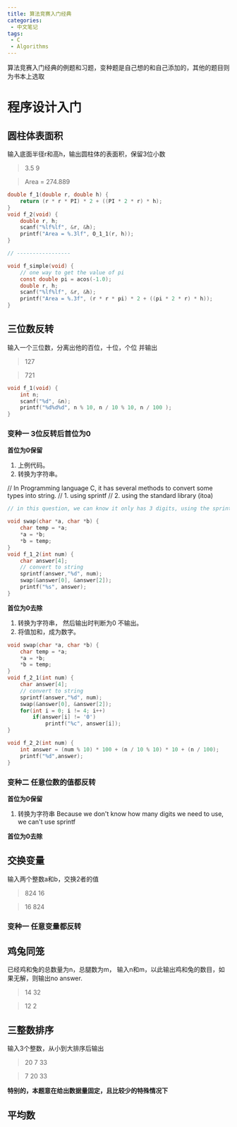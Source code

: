 ```yaml
---
title: 算法竞赛入门经典
categories:
 - 中文笔记
tags:
 - C
 - Algorithms
---
```


算法竞赛入门经典的例题和习题，变种题是自己想的和自己添加的，其他的题目则为书本上选取

# 程序设计入门

## 圆柱体表面积

输入底面半径r和高h，输出圆柱体的表面积，保留3位小数

> 3.5  9

> Area = 274.889

```c
double f_1(double r, double h) {
    return (r * r * PI) * 2 + ((PI * 2 * r) * h);
}
void f_2(void) {
    double r, h;
    scanf("%lf%lf", &r, &h);
    printf("Area = %.3lf", O_1_1(r, h));
}

// -----------------

void f_simple(void) {
    // one way to get the value of pi
    const double pi = acos(-1.0);
    double r, h;
    scanf("%lf%lf", &r, &h);
    printf("Area = %.3f", (r * r * pi) * 2 + ((pi * 2 * r) * h));
}
```

## 三位数反转

输入一个三位数，分离出他的百位，十位，个位 并输出

> 127

> 721

```c
void f_1(void) {
    int n;
    scanf("%d", &n);
    printf("%d%d%d", n % 10, n / 10 % 10, n / 100 );
}
```
### 变种一 3位反转后首位为0

__首位为0保留__

1. 上例代码。
2. 转换为字符串。

// In Programming language C, it has several methods to convert some types into string.
// 1. using sprintf
// 2. using the standard library (itoa)

```c
// in this question, we can know it only has 3 digits, using the sprintf will be the simplest.

void swap(char *a, char *b) {
    char temp = *a;
    *a = *b;
    *b = temp;
}
void f_1_2(int num) {
    char answer[4];
    // convert to string
    sprintf(answer,"%d", num);
    swap(&answer[0], &answer[2]);
    printf("%s", answer);
}
```


__首位为0去除__

1. 转换为字符串， 然后输出时判断为0 不输出。
2. 将值加和，成为数字。

```c
void swap(char *a, char *b) {
    char temp = *a;
    *a = *b;
    *b = temp;
}
void f_2_1(int num) {
    char answer[4];
    // convert to string
    sprintf(answer,"%d", num);
    swap(&answer[0], &answer[2]);
    for(int i = 0; i != 4; i++)
        if(answer[i] != '0')
            printf("%c", answer[i]);
}

void f_2_2(int num) {
    int answer = (num % 10) * 100 + (n / 10 % 10) * 10 + (n / 100);
    printf("%d",answer);
}
```
### 变种二 任意位数的值都反转

__首位为0保留__

1. 转换为字符串
Because we don't know how many digits we need to use, we can't use sprintf

__首位为0去除__



## 交换变量

输入两个整数a和b，交换2者的值

> 824 16

> 16 824

### 变种一 任意变量都反转


## 鸡兔同笼

已经鸡和兔的总数量为n，总腿数为m， 输入n和m，以此输出鸡和兔的数目，如果无解，则输出no answer.

> 14 32

> 12 2

## 三整数排序

输入3个整数，从小到大排序后输出

> 20 7 33

> 7 20 33

__特别的，本题意在给出数据量固定，且比较少的特殊情况下__

## 平均数

